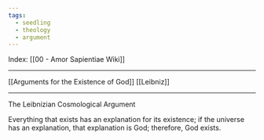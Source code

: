 ```yaml
---
tags:
  - seedling
  - theology
  - argument
---
```

Index: [[00 - Amor Sapientiae Wiki]]

---

[[Arguments for the Existence of God]]
[[Leibniz]]

---

The Leibnizian Cosmological Argument
    
Everything that exists has an explanation for its existence; if the universe has an explanation, that explanation is God; therefore, God exists.